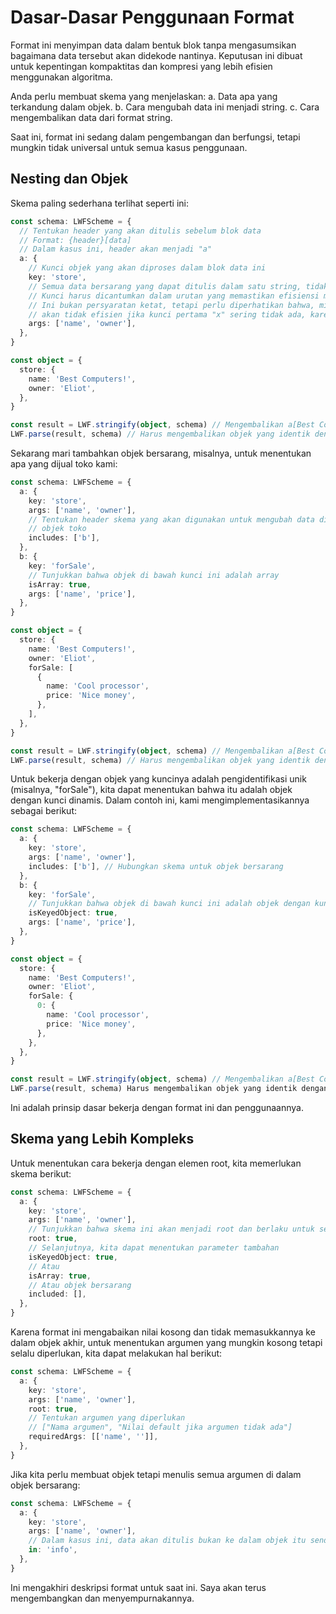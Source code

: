 # Dasar-Dasar Penggunaan Format

Format ini menyimpan data dalam bentuk blok tanpa mengasumsikan bagaimana data tersebut akan didekode nantinya. Keputusan ini dibuat untuk kepentingan kompaktitas dan kompresi yang lebih efisien menggunakan algoritma.

Anda perlu membuat skema yang menjelaskan:
a. Data apa yang terkandung dalam objek.
b. Cara mengubah data ini menjadi string.
c. Cara mengembalikan data dari format string.

Saat ini, format ini sedang dalam pengembangan dan berfungsi, tetapi mungkin tidak universal untuk semua kasus penggunaan.

## Nesting dan Objek

Skema paling sederhana terlihat seperti ini:

```ts
const schema: LWFScheme = {
  // Tentukan header yang akan ditulis sebelum blok data
  // Format: {header}[data]
  // Dalam kasus ini, header akan menjadi "a"
  a: {
    // Kunci objek yang akan diproses dalam blok data ini
    key: 'store',
    // Semua data bersarang yang dapat ditulis dalam satu string, tidak termasuk objek dan array
    // Kunci harus dicantumkan dalam urutan yang memastikan efisiensi maksimal
    // Ini bukan persyaratan ketat, tetapi perlu diperhatikan bahwa, misalnya, ["x", "y"]
    // akan tidak efisien jika kunci pertama "x" sering tidak ada, karena akan menghasilkan a[,,,10]
    args: ['name', 'owner'],
  },
}

const object = {
  store: {
    name: 'Best Computers!',
    owner: 'Eliot',
  },
}

const result = LWF.stringify(object, schema) // Mengembalikan a[Best Computers!,Eliot]
LWF.parse(result, schema) // Harus mengembalikan objek yang identik dengan input
```

Sekarang mari tambahkan objek bersarang, misalnya, untuk menentukan apa yang dijual toko kami:

```ts
const schema: LWFScheme = {
  a: {
    key: 'store',
    args: ['name', 'owner'],
    // Tentukan header skema yang akan digunakan untuk mengubah data di dalam
    // objek toko
    includes: ['b'],
  },
  b: {
    key: 'forSale',
    // Tunjukkan bahwa objek di bawah kunci ini adalah array
    isArray: true,
    args: ['name', 'price'],
  },
}

const object = {
  store: {
    name: 'Best Computers!',
    owner: 'Eliot',
    forSale: [
      {
        name: 'Cool processor',
        price: 'Nice money',
      },
    ],
  },
}

const result = LWF.stringify(object, schema) // Mengembalikan a[Best Computers!,Eliot]b[Cool processor,Nice money]
LWF.parse(result, schema) // Harus mengembalikan objek yang identik dengan input
```

Untuk bekerja dengan objek yang kuncinya adalah pengidentifikasi unik (misalnya, "forSale"), kita dapat menentukan bahwa itu adalah objek dengan kunci dinamis. Dalam contoh ini, kami mengimplementasikannya sebagai berikut:

```ts
const schema: LWFScheme = {
  a: {
    key: 'store',
    args: ['name', 'owner'],
    includes: ['b'], // Hubungkan skema untuk objek bersarang
  },
  b: {
    key: 'forSale',
    // Tunjukkan bahwa objek di bawah kunci ini adalah objek dengan kunci dinamis
    isKeyedObject: true,
    args: ['name', 'price'],
  },
}

const object = {
  store: {
    name: 'Best Computers!',
    owner: 'Eliot',
    forSale: {
      0: {
        name: 'Cool processor',
        price: 'Nice money',
      },
    },
  },
}

const result = LWF.stringify(object, schema) // Mengembalikan a[Best Computers!,Eliot]b[0,Cool processor,Nice money]
LWF.parse(result, schema) Harus mengembalikan objek yang identik dengan input
```

Ini adalah prinsip dasar bekerja dengan format ini dan penggunaannya.

## Skema yang Lebih Kompleks

Untuk menentukan cara bekerja dengan elemen root, kita memerlukan skema berikut:

```ts
const schema: LWFScheme = {
  a: {
    key: 'store',
    args: ['name', 'owner'],
    // Tunjukkan bahwa skema ini akan menjadi root dan berlaku untuk seluruh objek
    root: true,
    // Selanjutnya, kita dapat menentukan parameter tambahan
    isKeyedObject: true,
    // Atau
    isArray: true,
    // Atau objek bersarang
    included: [],
  },
}
```

Karena format ini mengabaikan nilai kosong dan tidak memasukkannya ke dalam objek akhir, untuk menentukan argumen yang mungkin kosong tetapi selalu diperlukan, kita dapat melakukan hal berikut:

```ts
const schema: LWFScheme = {
  a: {
    key: 'store',
    args: ['name', 'owner'],
    root: true,
    // Tentukan argumen yang diperlukan
    // ["Nama argumen", "Nilai default jika argumen tidak ada"]
    requiredArgs: [['name', '']],
  },
}
```

Jika kita perlu membuat objek tetapi menulis semua argumen di dalam objek bersarang:

```ts
const schema: LWFScheme = {
  a: {
    key: 'store',
    args: ['name', 'owner'],
    // Dalam kasus ini, data akan ditulis bukan ke dalam objek itu sendiri, tetapi ke dalam objek bersarang dengan kunci "info"
    in: 'info',
  },
}
```

Ini mengakhiri deskripsi format untuk saat ini. Saya akan terus mengembangkan dan menyempurnakannya.
